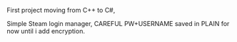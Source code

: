 First project moving from C++ to C#,

Simple Steam login manager, CAREFUL PW+USERNAME saved in PLAIN for now until i add encryption.
